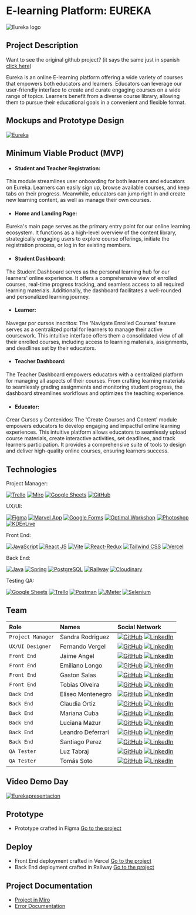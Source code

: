 # E-learning Platform: EUREKA


![Eureka logo](https://github.com/nemgf/Portfolio/assets/146204093/ce0b9b56-c806-48da-a0b5-281d093f3a5f)

## Project Description

Want to see the original github project? (it says the same just in spanish [click here](https://github.com/No-Country-simulation/s14-11-m-java))

Eureka is an online E-learning platform offering a wide variety of courses that empowers both educators and learners. Educators can leverage our user-friendly interface to create and curate engaging courses on a wide range of topics. Learners benefit from a diverse course library, allowing them to pursue their educational goals in a convenient and flexible format.


## Mockups and Prototype Design

[![Eureka](https://github.com/nemgf/Portfolio/assets/146204093/b5bfc0e3-e573-4be2-9e1f-e2f4d242115d)](https://www.nemgf.com/wp-content/uploads/2024/06/Eurekaclip-english.mp4)
## Minimum Viable Product (MVP)
 - #### Student and Teacher Registration: 
  This module streamlines user onboarding for both learners and educators on Eureka. Learners can easily sign up, browse available courses, and keep tabs on their progress. Meanwhile, educators can jump right in and create new learning content, as well as manage their own courses.
 - #### Home and Landing Page: 
  Eureka's main page serves as the primary entry point for our online learning ecosystem. It functions as a high-level overview of the content library, strategically engaging users to explore course offerings, initiate the registration process, or log in for existing members.
 - #### Student Dashboard: 
  The Student Dashboard serves as the personal learning hub for our learners' online experience. It offers a comprehensive view of enrolled courses, real-time progress tracking, and seamless access to all required learning materials. Additionally, the dashboard facilitates a well-rounded and personalized learning journey.
  - #### Learner: 
  Navegar por cursos inscritos: The 'Navigate Enrolled Courses' feature serves as a centralized portal for learners to manage their active coursework. This intuitive interface offers them a consolidated view of all their enrolled courses, including access to learning materials, assignments, and deadlines set by their educators.
  - #### Teacher Dashboard: 
  The Teacher Dashboard empowers educators with a centralized platform for managing all aspects of their courses. From crafting learning materials to seamlessly grading assignments and monitoring student progress, the dashboard streamlines workflows and optimizes the teaching experience.
  - #### Educator: 
  Crear Cursos y Contenidos: The 'Create Courses and Content' module empowers educators to develop engaging and impactful online learning experiences. This intuitive platform allows educators to seamlessly upload course materials, create interactive activities, set deadlines, and track learners participation. It provides a comprehensive suite of tools to design and deliver high-quality online courses, ensuring learners success.





## Technologies

Project Manager:

[![Trello](https://img.shields.io/badge/Trello-Project_Management-blue)](https://trello.com/)
[![Miro](https://img.shields.io/badge/Miro-Team_Boards-lightgrey.svg)](https://miro.com/es/)
[![Google Sheets](https://img.shields.io/badge/Google_Sheets-Deploy-green)](https://www.google.com/sheets/about/)
[![GitHub](https://img.shields.io/badge/GitHub-Version_Control-orange.svg)](https://github.com/)

UX/UI:

[![Figma](https://img.shields.io/badge/Figma-Design-orange)](https://www.figma.com/design/9Pqwgz3rr1Rtk47jgk8ive/Eureka?node-id=0-1&t=Rodia6tKdo6d4W3U-1)
[![Marvel App](https://img.shields.io/badge/Marvel_App-Prototyping-green)](https://marvelapp.com/)
[![Google Forms](https://img.shields.io/badge/Google_Forms-Surveys-yellow)](https://www.google.com/forms)
[![Optimal Workshop](https://img.shields.io/badge/Optimal_Workshop-Product_Development-blue)](https://www.optimalworkshop.com/)
[![Photoshop](https://img.shields.io/badge/Photoshop-Img_Editor-lightgrey)](https://www.adobe.com/products/photoshop.html)
[![KDEnLive](https://img.shields.io/badge/KDEnLive-Video_Editor-yellow)](https://kdenlive.org/)

Front End:

[![JavaScript](https://img.shields.io/badge/JavaScript-Scripting-yellow)](https://developer.mozilla.org/en-US/docs/Web/JavaScript)
[![React JS](https://img.shields.io/badge/React_JS-Library-blue)](https://reactjs.org/)
[![Vite](https://img.shields.io/badge/Vite-Bundler-green)](https://vitejs.dev/)
[![React-Redux](https://img.shields.io/badge/React_Redux-Global_Var-blue)](https://developer.mozilla.org/en-US/docs/Web/CSS)
[![Tailwind CSS](https://img.shields.io/badge/Tailwind_CSS-Utility_Framework-blue)](https://tailwindcss.com/)
[![Vercel](https://img.shields.io/badge/Vercel-Deploy-green)](https://vercel.com/)

Back End:

[![Java](https://img.shields.io/badge/Java-Scripting-yellow)](https://docs.oracle.com/en/java/)
[![Spring](https://img.shields.io/badge/Spring-Framework-green)](https://spring.io/)
[![PostgreSQL](https://img.shields.io/badge/PostgreSQL-Database-blue.svg)](https://www.postgresql.org/)
[![Railway](https://img.shields.io/badge/Railway-Deploy-lightgrey)](https://railway.app/)
[![Cloudinary](https://img.shields.io/badge/Cloudinary-Img_Storage-blue.svg)](https://cloudinary.com/)

Testing QA:

[![Google Sheets](https://img.shields.io/badge/Google_Sheets-Deploy-lightgrey)](https://www.google.com/sheets/about/)
[![Trello](https://img.shields.io/badge/Trello-Project_Management-blue)](https://trello.com/)
[![Postman](https://img.shields.io/badge/Postman-API_Platform-green.svg)](https://www.postman.com/)
[![JMeter](https://img.shields.io/badge/JMeter-Performance_Test-yellow.svg)](https://jmeter.apache.org/)
[![Selenium](https://img.shields.io/badge/Selenium-Automates_Browsers-orange.svg)](https://www.selenium.dev/)



## Team

| Role              | Names                     | Social Network                                                                                                                    |
| :---------------- | :-----------------------  | :-------------------------------------------------------------------------------------------------------------------------------- |
| `Project Manager` | Sandra Rodriguez           | [![GitHub](https://img.shields.io/badge/GitHub-Perfil-lightgrey)](https://github.com/sandris192024) [![LinkedIn](https://img.shields.io/badge/LinkedIn-Perfil-deepskyblue)](https://www.linkedin.com/in/sandra-rodriguez-133687275/)                 |
| `UX/UI Designer`  | Fernando Vergel          | [![GitHub](https://img.shields.io/badge/GitHub-Perfil-lightgrey)](https://github.com/nemgf) [![LinkedIn](https://img.shields.io/badge/LinkedIn-Perfil-deepskyblue)](https://www.linkedin.com/in/fernandovergel/)            | [![Notion](https://img.shields.io/badge/-Portfolio-black?style=flat&logo=notion)](https://nemgf.notion.site/Fernando-Vergel-47d3f9dee2ab419aba7d9d1a186f686d)             |
| `Front End`       | Jaime Angel               | [![GitHub](https://img.shields.io/badge/GitHub-Perfil-lightgrey)](https://github.com/Jaimeangel/) [![LinkedIn](https://img.shields.io/badge/LinkedIn-Perfil-deepskyblue)](https://www.linkedin.com/in/jaimeangeldev/)           |
| `Front End`       | Emiliano Longo          | [![GitHub](https://img.shields.io/badge/GitHub-Perfil-lightgrey)](https://github.com/EmiLongo) [![LinkedIn](https://img.shields.io/badge/LinkedIn-Perfil-deepskyblue)](https://www.linkedin.com/in/emilianojlongo/)      | [![Web](https://img.shields.io/badge/-Portfolio-black?style=flat)](https://emilianolongo-developer.netlify.app/)             |                         
| `Front End`       | Gaston Salas          | [![GitHub](https://img.shields.io/badge/GitHub-Perfil-lightgrey)](https://github.com/Gaston095) [![LinkedIn](https://img.shields.io/badge/LinkedIn-Perfil-deepskyblue)](https://www.linkedin.com/in/gastonsalas095/)    
| `Front End`       | Tobias Olveira          | [![GitHub](https://img.shields.io/badge/GitHub-Perfil-lightgrey)](https://github.com/Kobi96) [![LinkedIn](https://img.shields.io/badge/LinkedIn-Perfil-deepskyblue)](https://www.linkedin.com/in/tobias-olveira-52a0311b7/)                    | [![Web](https://img.shields.io/badge/-Portfolio-black?style=flat)](https://www.linkedin.com/in/tobias-olveira-52a0311b7/)             |
| `Back End`        | Eliseo Montenegro           | [![GitHub](https://img.shields.io/badge/GitHub-Perfil-lightgrey)](https://github.com/montexbjeliseo) [![LinkedIn](https://img.shields.io/badge/LinkedIn-Perfil-deepskyblue)](https://www.linkedin.com/in/eliseo-montenegro/)              |  [![Web](https://img.shields.io/badge/-Portfolio-black?style=flat)](https://montexbjeliseo.com.ar/)             |   
| `Back End`        | Claudia Ortiz            | [![GitHub](https://img.shields.io/badge/GitHub-Perfil-lightgrey)](https://github.com/Ninakiau) [![LinkedIn](https://img.shields.io/badge/LinkedIn-Perfil-deepskyblue)](https://www.linkedin.com/in/claudia-ortiz-backend/)               | 
| `Back End`        | Mariana Cuba           | [![GitHub](https://img.shields.io/badge/GitHub-Perfil-lightgrey)](https://github.com/mariana-cuba/) [![LinkedIn](https://img.shields.io/badge/LinkedIn-Perfil-deepskyblue)](https://www.linkedin.com/in/mariana-cuba-72a901258/)              |  
| `Back End`        | Luciana Mazur            | [![GitHub](https://img.shields.io/badge/GitHub-Perfil-lightgrey)](https://github.com/LucianaMazur) [![LinkedIn](https://img.shields.io/badge/LinkedIn-Perfil-deepskyblue)](https://www.linkedin.com/in/lucianamazur/)               | 
| `Back End`        | Leandro Deferrari          | [![GitHub](https://img.shields.io/badge/GitHub-Perfil-lightgrey)](https://github.com/leandrodeferrari) [![LinkedIn](https://img.shields.io/badge/LinkedIn-Perfil-deepskyblue)](https://www.linkedin.com/in/leandrodeferrari)              | [![Web](https://img.shields.io/badge/-Portfolio-black?style=flat)](https://leandro-deferrari-arevalo.web.app/)             |    
| `Back End`        | Santiago Perez            | [![GitHub](https://img.shields.io/badge/GitHub-Perfil-lightgrey)](https://github.com/SantiagoPerezKay) [![LinkedIn](https://img.shields.io/badge/LinkedIn-Perfil-deepskyblue)](https://www.linkedin.com/in/santiago-perez-kay-636277268/)               |
| `QA Tester`       | Luz Tabraj    | [![GitHub](https://img.shields.io/badge/GitHub-Perfil-lightgrey)](https://github.com/luz-tabraj/) [![LinkedIn](https://img.shields.io/badge/LinkedIn-Perfil-deepskyblue)](https://www.linkedin.com/in/luz-tabraj/)
| `QA Tester`       | Tomás Soto    | [![GitHub](https://img.shields.io/badge/GitHub-Perfil-lightgrey)](https://github.com/TomasSoto/) [![LinkedIn](https://img.shields.io/badge/LinkedIn-Perfil-deepskyblue)](https://www.linkedin.com/in/tom%C3%A1s-soto-038709267/)


## Video Demo Day

[![Eurekapresentacion](https://github.com/nemgf/Portfolio/assets/146204093/1899da50-5525-43a1-b670-77aca9ba87f2)](https://www.nemgf.com/wp-content/uploads/2024/06/Eureka-presentation.mp4)

## Prototype

 - Prototype crafted in Figma [Go to the project](https://www.figma.com/proto/9Pqwgz3rr1Rtk47jgk8ive/Eureka?page-id=992%3A13072&node-id=1076-22252&node-type=frame&viewport=301%2C66%2C0.03&t=5s4k2sWD39YXrorY-1&scaling=min-zoom&content-scaling=fixed&starting-point-node-id=1076%3A22252)


## Deploy

 - Front End deployment crafted in Vercel [Go to the project](https://s14-11-m-java-e5su.vercel.app/) 
 - Back End deployment crafted in Railway [Go to the project]()

## Project Documentation
 - [Project in Miro](https://miro.com/app/board/uXjVKby_wLs=/)
 - [Error Documentation]()
